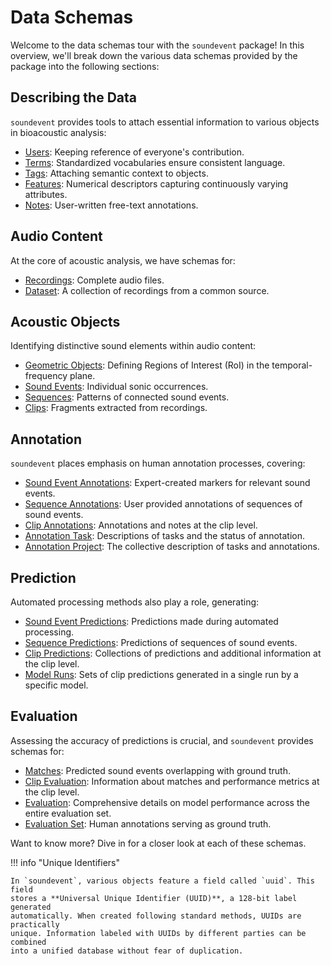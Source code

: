 # Data Schemas

Welcome to the data schemas tour with the `soundevent` package! In this overview, we'll break down the various data schemas provided by the package into the following sections:

## Describing the Data

`soundevent` provides tools to attach essential information to various objects in bioacoustic analysis:

- [Users](descriptors.md#users): Keeping reference of everyone's contribution.
- [Terms](descriptors.md#terms): Standardized vocabularies ensure consistent language.
- [Tags](descriptors.md#tags): Attaching semantic context to objects.
- [Features](descriptors.md#features): Numerical descriptors capturing continuously varying attributes.
- [Notes](descriptors.md#notes): User-written free-text annotations.

## Audio Content

At the core of acoustic analysis, we have schemas for:

- [Recordings](audio_content.md#recordings): Complete audio files.
- [Dataset](audio_content.md#datasets): A collection of recordings from a common source.

## Acoustic Objects

Identifying distinctive sound elements within audio content:

- [Geometric Objects](acoustic_objects.md#geometries): Defining Regions of Interest (RoI) in the temporal-frequency plane.
- [Sound Events](acoustic_objects.md#sound_events): Individual sonic occurrences.
- [Sequences](acoustic_objects.md#sequences): Patterns of connected sound events.
- [Clips](acoustic_objects.md#clips): Fragments extracted from recordings.

## Annotation

`soundevent` places emphasis on human annotation processes, covering:

- [Sound Event Annotations](annotation.md#sound_event_annotation): Expert-created markers for relevant sound events.
- [Sequence Annotations](annotation.md#sequence_annotation): User provided annotations of sequences of sound events.
- [Clip Annotations](annotation.md#clip_annotations): Annotations and notes at the clip level.
- [Annotation Task](annotation.md#annotation_task): Descriptions of tasks and the status of annotation.
- [Annotation Project](annotation.md#annotation_project): The collective description of tasks and annotations.

## Prediction

Automated processing methods also play a role, generating:

- [Sound Event Predictions](prediction.md#sound_event_predictions): Predictions made during automated processing.
- [Sequence Predictions](prediction.md#sequence_predictions): Predictions of sequences of sound events.
- [Clip Predictions](prediction.md#clip_predictions): Collections of predictions and additional information at the clip level.
- [Model Runs](prediction.md#model_runs): Sets of clip predictions generated in a single run by a specific model.

## Evaluation

Assessing the accuracy of predictions is crucial, and `soundevent` provides schemas for:

- [Matches](evaluation.md#matches): Predicted sound events overlapping with ground truth.
- [Clip Evaluation](evaluation.md#clip_evaluation): Information about matches and performance metrics at the clip level.
- [Evaluation](evaluation.md#evaluation_1): Comprehensive details on model performance across the entire evaluation set.
- [Evaluation Set](evaluation.md#evaluation_set): Human annotations serving as ground truth.

Want to know more? Dive in for a closer look at each of these schemas.

!!! info "Unique Identifiers"

    In `soundevent`, various objects feature a field called `uuid`. This field
    stores a **Universal Unique Identifier (UUID)**, a 128-bit label generated
    automatically. When created following standard methods, UUIDs are practically
    unique. Information labeled with UUIDs by different parties can be combined
    into a unified database without fear of duplication.
